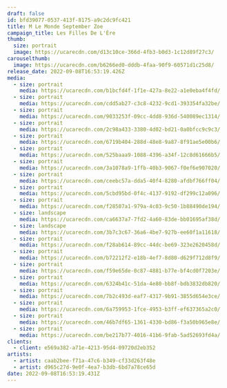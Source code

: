 ```yaml
---
draft: false
id: bfd39077-0537-413f-8175-a9c2dc9fc421
title: M Le Monde September Zoe
campaign_title: L﻿es Filles De L'Ère
thumb:
  size: portrait
  image: https://ucarecdn.com/d13c10ce-366d-4fb3-b0d3-1c12d89f27c3/
carouselthumb:
  image: https://ucarecdn.com/b6266ed0-dddb-4faa-90f9-60571d1c25d8/
release_date: 2022-09-08T16:53:19.426Z
media:
  - size: portrait
    media: https://ucarecdn.com/b1bcfd4f-1f1e-427a-8e22-a1e0eba4f4fd/
  - size: portrait
    media: https://ucarecdn.com/cdd5ab27-c3c8-4232-9cd1-393354fa32be/
  - size: portrait
    media: https://ucarecdn.com/9033253f-09cc-4dd8-936d-540089ec1314/
  - size: portrait
    media: https://ucarecdn.com/2c98a433-3380-4d02-bd21-0a0bfcc9c9c3/
  - size: portrait
    media: https://ucarecdn.com/6719b404-288d-48e8-9a87-8f91ae5e00b6/
  - size: portrait
    media: https://ucarecdn.com/525baaa9-1088-4396-a34f-12c8d61666b5/
  - size: portrait
    media: https://ucarecdn.com/3a1078a9-1ffb-40b3-9067-f0ef6e907020/
  - size: portrait
    media: https://ucarecdn.com/ceebc57a-dda5-40f4-8280-afdbf766ff04/
  - size: portrait
    media: https://ucarecdn.com/5cbd95bd-0f4c-4137-9192-df299c12a096/
  - size: portrait
    media: https://ucarecdn.com/f28507a1-979a-4c03-9c50-1b88490de194/
  - size: landscape
    media: https://ucarecdn.com/ca6637a7-7fd2-4a60-83de-bb01695af38d/
  - size: landscape
    media: https://ucarecdn.com/3b7c3c67-36a6-4be7-927b-ee60f1a11618/
  - size: portrait
    media: https://ucarecdn.com/f28ab614-89cc-44dc-be69-323e2620458d/
  - size: portrait
    media: https://ucarecdn.com/b72212f2-e18b-4ef7-8d80-d629f712d8f9/
  - size: portrait
    media: https://ucarecdn.com/f59e65de-0c87-4881-b77e-bf4cd0f7203e/
  - size: portrait
    media: https://ucarecdn.com/6324b41c-51da-4e80-bb8f-bdb3832db820/
  - size: portrait
    media: https://ucarecdn.com/7b2c493d-eaf7-4317-9b91-3855d654e3ce/
  - size: portrait
    media: https://ucarecdn.com/6a759953-1fce-4953-b3ff-ef637365a2c0/
  - size: portrait
    media: https://ucarecdn.com/46b7df65-1361-4330-bd86-f3a50b965e8e/
  - size: portrait
    media: https://ucarecdn.com/be217b77-4016-41b6-9fab-5ad52693fd4a/
clients:
  - client: e569a382-a71e-4213-95d4-09720d2eb352
artists:
  - artist: caab2bee-f71a-47c6-b349-cf33d263f48e
  - artist: d965c27d-9e0f-4ea7-b3db-6bd7a78ce65d
date: 2022-09-08T16:53:19.431Z
---
```

